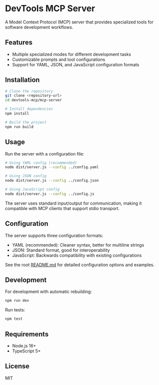 # DevTools MCP Server

A Model Context Protocol (MCP) server that provides specialized tools for software development workflows.

## Features

- Multiple specialized modes for different development tasks
- Customizable prompts and tool configurations
- Support for YAML, JSON, and JavaScript configuration formats

## Installation

```bash
# Clone the repository
git clone <repository-url>
cd devtools-mcp/mcp-server

# Install dependencies
npm install

# Build the project
npm run build
```

## Usage

Run the server with a configuration file:

```bash
# Using YAML config (recommended)
node dist/server.js --config ../config.yaml

# Using JSON config
node dist/server.js --config ../config.json

# Using JavaScript config
node dist/server.js --config ../config.js
```

The server uses standard input/output for communication, making it compatible with MCP clients that support stdio transport.

## Configuration

The server supports three configuration formats:

- YAML (recommended): Cleaner syntax, better for multiline strings
- JSON: Standard format, good for interoperability
- JavaScript: Backwards compatibility with existing configurations

See the root [README.md](../README.md) for detailed configuration options and examples.

## Development

For development with automatic rebuilding:

```bash
npm run dev
```

Run tests:

```bash
npm test
```

## Requirements

- Node.js 16+
- TypeScript 5+

## License

MIT
